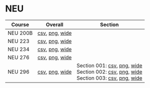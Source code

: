 # NEU

| Course | Overall | Section |
| ------ | ------- | ------- |
| NEU 200B | [csv](https://github.com/UCSD-Historical-Enrollment-Data/2025Winter/blob/main/overall/NEU%20200B.csv), [png](https://raw.githubusercontent.com/UCSD-Historical-Enrollment-Data/2025Winter/main/plot_overall/NEU%20200B.png), [wide](https://raw.githubusercontent.com/UCSD-Historical-Enrollment-Data/2025Winter/main/plot_overall_wide/NEU%20200B.png) |  |
| NEU 223 | [csv](https://github.com/UCSD-Historical-Enrollment-Data/2025Winter/blob/main/overall/NEU%20223.csv), [png](https://raw.githubusercontent.com/UCSD-Historical-Enrollment-Data/2025Winter/main/plot_overall/NEU%20223.png), [wide](https://raw.githubusercontent.com/UCSD-Historical-Enrollment-Data/2025Winter/main/plot_overall_wide/NEU%20223.png) |  |
| NEU 234 | [csv](https://github.com/UCSD-Historical-Enrollment-Data/2025Winter/blob/main/overall/NEU%20234.csv), [png](https://raw.githubusercontent.com/UCSD-Historical-Enrollment-Data/2025Winter/main/plot_overall/NEU%20234.png), [wide](https://raw.githubusercontent.com/UCSD-Historical-Enrollment-Data/2025Winter/main/plot_overall_wide/NEU%20234.png) |  |
| NEU 276 | [csv](https://github.com/UCSD-Historical-Enrollment-Data/2025Winter/blob/main/overall/NEU%20276.csv), [png](https://raw.githubusercontent.com/UCSD-Historical-Enrollment-Data/2025Winter/main/plot_overall/NEU%20276.png), [wide](https://raw.githubusercontent.com/UCSD-Historical-Enrollment-Data/2025Winter/main/plot_overall_wide/NEU%20276.png) |  |
| NEU 296 | [csv](https://github.com/UCSD-Historical-Enrollment-Data/2025Winter/blob/main/overall/NEU%20296.csv), [png](https://raw.githubusercontent.com/UCSD-Historical-Enrollment-Data/2025Winter/main/plot_overall/NEU%20296.png), [wide](https://raw.githubusercontent.com/UCSD-Historical-Enrollment-Data/2025Winter/main/plot_overall_wide/NEU%20296.png) | Section 001: [csv](https://github.com/UCSD-Historical-Enrollment-Data/2025Winter/blob/main/section/NEU%20296_001.csv), [png](https://raw.githubusercontent.com/UCSD-Historical-Enrollment-Data/2025Winter/main/plot_section/NEU%20296_001.png), [wide](https://raw.githubusercontent.com/UCSD-Historical-Enrollment-Data/2025Winter/main/plot_section_wide/NEU%20296_001.png)<br>Section 002: [csv](https://github.com/UCSD-Historical-Enrollment-Data/2025Winter/blob/main/section/NEU%20296_002.csv), [png](https://raw.githubusercontent.com/UCSD-Historical-Enrollment-Data/2025Winter/main/plot_section/NEU%20296_002.png), [wide](https://raw.githubusercontent.com/UCSD-Historical-Enrollment-Data/2025Winter/main/plot_section_wide/NEU%20296_002.png)<br>Section 003: [csv](https://github.com/UCSD-Historical-Enrollment-Data/2025Winter/blob/main/section/NEU%20296_003.csv), [png](https://raw.githubusercontent.com/UCSD-Historical-Enrollment-Data/2025Winter/main/plot_section/NEU%20296_003.png), [wide](https://raw.githubusercontent.com/UCSD-Historical-Enrollment-Data/2025Winter/main/plot_section_wide/NEU%20296_003.png) |
